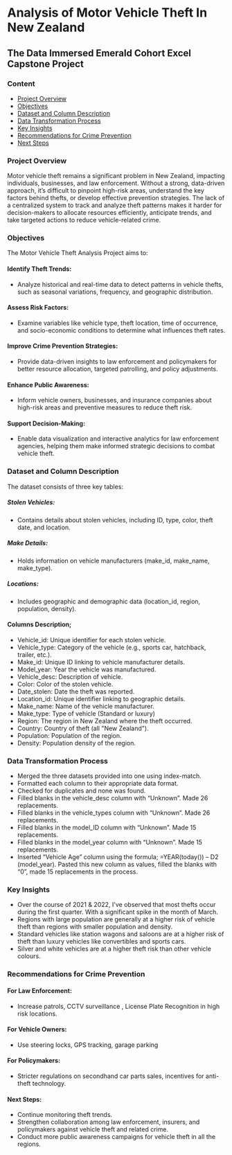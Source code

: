 # Analysis of Motor Vehicle Theft In New Zealand
## The Data Immersed Emerald Cohort Excel Capstone Project

### Content
- [Project Overview](#Project-Overview)
- [Objectives](#Objectives)
- [Dataset and Column Description](#Dataset-and-Column-Description)
- [Data Transformation Process](#Data-Transformation-Process)
- [Key Insights](#Key-Insights)
- [Recommendations for Crime Prevention](#Recommendations-for-Crime-Prevention)
- [Next Steps](#Next-Steps)
   
### Project Overview
Motor vehicle theft remains a significant problem in New Zealand, impacting individuals, businesses, and law enforcement. Without a strong, data-driven approach, it’s difficult to pinpoint high-risk areas, understand the key factors behind thefts, or develop effective prevention strategies. The lack of a centralized system to track and analyze theft patterns makes it harder for decision-makers to allocate resources efficiently, anticipate trends, and take targeted actions to reduce vehicle-related crime.

### Objectives

The Motor Vehicle Theft Analysis Project aims to:
#### Identify Theft Trends:
- Analyze historical and real-time data to detect patterns in vehicle thefts, such as seasonal variations, frequency, and geographic distribution.
#### Assess Risk Factors: 
- Examine variables like vehicle type, theft location, time of occurrence, and socio-economic conditions to determine what influences theft rates.
#### Improve Crime Prevention Strategies: 
- Provide data-driven insights to law enforcement and policymakers for better resource allocation, targeted patrolling, and policy adjustments.
#### Enhance Public Awareness: 
- Inform vehicle owners, businesses, and insurance companies about high-risk areas and preventive measures to reduce theft risk.
#### Support Decision-Making: 
- Enable data visualization and interactive analytics for law enforcement agencies, helping them make informed strategic decisions to combat vehicle theft.
### Dataset and Column Description
The dataset consists of three key tables:
##### Stolen Vehicles: 
- Contains details about stolen vehicles, including ID, type, color, theft date, and location.
##### Make Details: 
- Holds information on vehicle manufacturers (make_id, make_name, make_type).
##### Locations: 
- Includes geographic and demographic data (location_id, region, population, density).
#### Columns Description;
- Vehicle_id: Unique identifier for each stolen vehicle.
- Vehicle_type: Category of the vehicle (e.g., sports car, hatchback, trailer, etc.).
- Make_id: Unique ID linking to vehicle manufacturer details.
- Model_year: Year the vehicle was manufactured.
- Vehicle_desc: Description of vehicle.
- Color: Color of the stolen vehicle.
- Date_stolen: Date the theft was reported.
- Location_id: Unique identifier linking to geographic details.
- Make_name: Name of the vehicle manufacturer.
- Make_type: Type of vehicle (Standard or luxury)
- Region: The region in New Zealand where the theft occurred.
- Country: Country of theft (all "New Zealand").
- Population: Population of the region.
- Density: Population density of the region.
### Data Transformation Process
- Merged the three datasets provided into one using index-match.
- Formatted each column to their appropriate data format.
- Checked for duplicates and none was found.
- Filled blanks in the vehicle_desc column with “Unknown”. Made 26 replacements.
- Filled blanks in the vehicle_types column with “Unknown”. Made 26 replacements.
- Filled blanks in the model_ID column with “Unknown”. Made 15 replacements.
- Filled blanks in the model_year column with “Unknown”. Made 15 replacements.
- Inserted “Vehicle Age” column using the formula; =YEAR(today()) – D2 (model_year). Pasted this new column as values, filled the blanks with “0”, made 15 replacements in the process.
### Key Insights 
- Over the course of 2021 & 2022, I've observed that most thefts occur during the first quarter. With a significant spike in the month of March.
- Regions with large population are generally at a higher risk of vehicle theft than regions with smaller population and density.
- Standard vehicles like station wagons and saloons are at a higher risk of theft than luxury vehicles like convertibles and sports cars. 
- Silver and white vehicles are at a higher theft risk than other vehicle colours.
### Recommendations for Crime Prevention
#### For Law Enforcement: 
- Increase patrols, CCTV surveillance , License Plate Recognition in high risk locations.
#### For Vehicle Owners:
- Use steering locks, GPS tracking, garage parking
#### For Policymakers:
- Stricter regulations on secondhand car parts sales, incentives for anti-theft technology. 
#### Next Steps:
- Continue monitoring theft trends.
- Strengthen collaboration among law enforcement, insurers, and policymakers against vehicle theft and related crime.
- Conduct more public awareness campaigns for vehicle theft in all the regions. 









